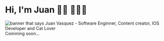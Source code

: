 # Hi, I'm Juan 🤟🏽 👨🏽‍💻

<img src="" alt="banner that says Juan Vasquez - Software Enginner, Content creator, IOS Developer and Cat Lover">
Comming soon... 

